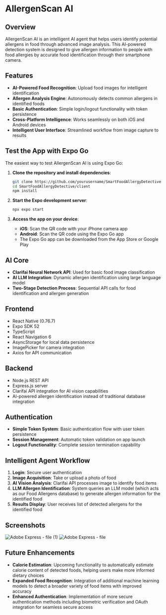 # AllergenScan AI

## Overview

AllergenScan AI is an intelligent AI agent that helps users identify potential allergens in food through advanced image analysis. This AI-powered detection system is designed to give allergen information to people with food allergies by accurate food identification through their smartphone camera.

## Features

- **AI-Powered Food Recognition**: Upload food images for intelligent identification
- **Allergen Analysis Engine**: Autonomously detects common allergens in identified foods
- **Basic Authentication**: Simple login/logout functionality with token persistence
- **Cross-Platform Intelligence**: Works seamlessly on both iOS and Android devices
- **Intelligent User Interface**: Streamlined workflow from image capture to results

## Test the App with Expo Go

The easiest way to test AllergenScan AI is using Expo Go:

1. **Clone the repository and install dependencies**:

   ```bash
   git clone https://github.com/yourusername/SmartFoodAllergyDetective.git
   cd SmartFoodAllergyDetective/client
   npm install
   ```

2. **Start the Expo development server**:

   ```bash
   npx expo start
   ```

3. **Access the app on your device**:
   - **iOS**: Scan the QR code with your iPhone camera app
   - **Android**: Scan the QR code using the Expo Go app
   - The Expo Go app can be downloaded from the App Store or Google Play

## AI Core

- **Clarifai Neural Network API**: Used for basic food image classification
- **AI LLM Integration**: Dynamic allergen identification using large language model
- **Two-Stage Detection Process**: Sequential API calls for food identification and allergen generation

## Frontend

- React Native (0.76.7)
- Expo SDK 52
- TypeScript
- React Navigation 6
- AsyncStorage for local data persistence
- ImagePicker for camera integration
- Axios for API communication

## Backend

- Node.js REST API
- Express.js server
- Clarifai API integration for AI vision capabilities
- AI-powered allergen identification instead of traditional database integration

## Authentication

- **Simple Token System**: Basic authentication flow with user token persistence
- **Session Management**: Automatic token validation on app launch
- **Logout Functionality**: Complete session termination capability

## Intelligent Agent Workflow

1. **Login**: Secure user authentication
2. **Image Acquisition**: Take or upload a photo of food
3. **AI Vision Analysis**: Clarifai API processes image to identify food items
4. **LLM Allergen Identification**: System queries an LLM model (which acts as our Food Allergens database) to generate allergen information for the identified food
5. **Results Display**: User receives list of detected allergens for the identified food

## Screenshots

![Adobe Express - file (1)](https://github.com/user-attachments/assets/4fe242c3-eeb7-4a1a-ba77-f06c19dea6af)
![Adobe Express - file](https://github.com/user-attachments/assets/a3ae95d6-6973-4f01-a381-42f6e8ea5f7b)

## Future Enhancements

- **Calorie Estimation**: Upcoming functionality to automatically estimate calorie content of detected foods, helping users make more informed dietary choices
- **Expanded Food Recognition**: Integration of additional machine learning models to detect a broader variety of food items with improved accuracy
- **Enhanced Authentication**: Implementation of more secure authentication methods including biometric verification and OAuth integration for seamless secure access



